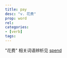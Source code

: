 ```yaml
---
title: pay
desc: "v. 花费"
prop: word
rel:
categories:
- [verb]
tags:
---
```


"花费" 相关词语辨析见 [spend](/word/spend)